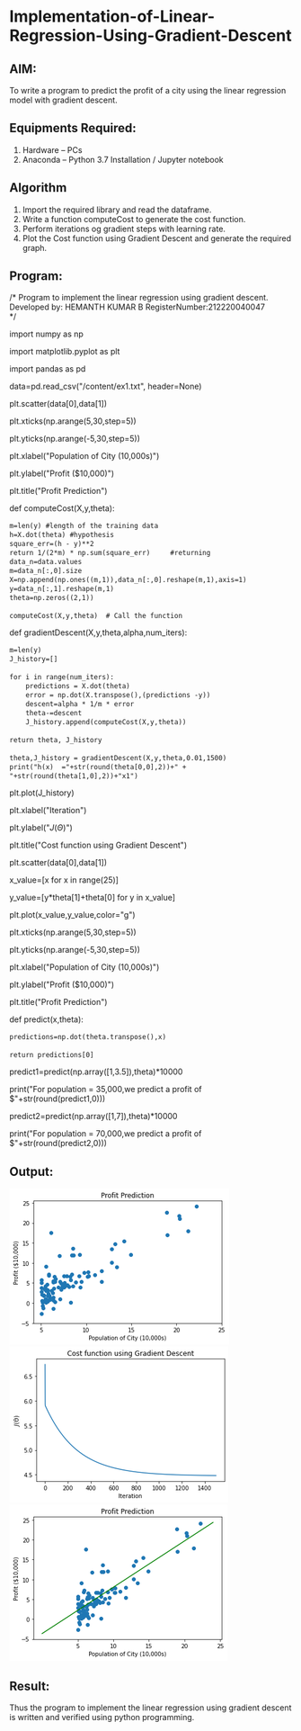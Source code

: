 # Implementation-of-Linear-Regression-Using-Gradient-Descent

## AIM:
To write a program to predict the profit of a city using the linear regression model with gradient descent.

## Equipments Required:
1. Hardware – PCs
2. Anaconda – Python 3.7 Installation / Jupyter notebook

## Algorithm
1. Import the required library and read the dataframe.
2. Write a function computeCost to generate the cost function.
3. Perform iterations og gradient steps with learning rate.
4. Plot the Cost function using Gradient Descent and generate the required graph.


## Program:
/*
Program to implement the linear regression using gradient descent.
Developed by: HEMANTH KUMAR B
RegisterNumber:212220040047  
*/

import numpy as np

import matplotlib.pyplot as plt

import pandas as pd

data=pd.read_csv("/content/ex1.txt", header=None)

plt.scatter(data[0],data[1])

plt.xticks(np.arange(5,30,step=5))

plt.yticks(np.arange(-5,30,step=5))

plt.xlabel("Population of City (10,000s)")

plt.ylabel("Profit ($10,000)")

plt.title("Profit Prediction")


def computeCost(X,y,theta):

    m=len(y) #length of the training data
    h=X.dot(theta) #hypothesis
    square_err=(h - y)**2
    return 1/(2*m) * np.sum(square_err)     #returning
    data_n=data.values
    m=data_n[:,0].size
    X=np.append(np.ones((m,1)),data_n[:,0].reshape(m,1),axis=1)
    y=data_n[:,1].reshape(m,1)
    theta=np.zeros((2,1))
 
    computeCost(X,y,theta)  # Call the function

def gradientDescent(X,y,theta,alpha,num_iters):

    m=len(y)
    J_history=[]

    for i in range(num_iters):
        predictions = X.dot(theta)
        error = np.dot(X.transpose(),(predictions -y))
        descent=alpha * 1/m * error
        theta-=descent
        J_history.append(computeCost(X,y,theta))

    return theta, J_history

    theta,J_history = gradientDescent(X,y,theta,0.01,1500)
    print("h(x)  ="+str(round(theta[0,0],2))+" + "+str(round(theta[1,0],2))+"x1")

plt.plot(J_history)

plt.xlabel("Iteration")

plt.ylabel("$J(\Theta)$")

plt.title("Cost function using Gradient Descent")

plt.scatter(data[0],data[1])

x_value=[x for x in range(25)]

y_value=[y*theta[1]+theta[0] for y in x_value]

plt.plot(x_value,y_value,color="g")

plt.xticks(np.arange(5,30,step=5))

plt.yticks(np.arange(-5,30,step=5))

plt.xlabel("Population of City (10,000s)")

plt.ylabel("Profit ($10,000)")

plt.title("Profit Prediction")

def predict(x,theta):

    predictions=np.dot(theta.transpose(),x)

    return predictions[0]

predict1=predict(np.array([1,3.5]),theta)*10000

print("For population = 35,000,we predict a profit of $"+str(round(predict1,0)))


predict2=predict(np.array([1,7]),theta)*10000

print("For population = 70,000,we predict a profit of $"+str(round(predict2,0)))

## Output:
![linear regression using gradient descent](folder/196502652-c291c1cb-b8a8-47a9-b245-047ec089ca19.png)
![linear regression using gradient descent2](folder/196502735-8519952f-875b-4478-bb24-0579e77cbb2a.png)
![linear regression using gradient descent3](folder/196502891-2ad6fbd5-e99b-4dd8-bd43-4e3a3be90007.png)


## Result:
Thus the program to implement the linear regression using gradient descent is written and verified using python programming.

